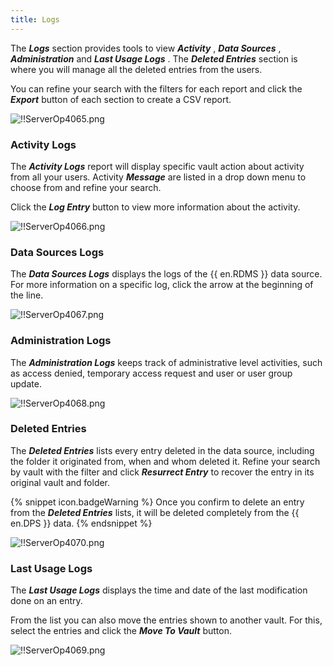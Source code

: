```yaml
---
title: Logs
---
```

The ***Logs*** section provides tools to view ***Activity*** , ***Data Sources*** , ***Administration*** and ***Last Usage Logs*** . The ***Deleted Entries*** section is where you will manage all the deleted entries from the users.  

You can refine your search with the filters for each report and click the ***Export*** button of each section to create a CSV report.  

![!!ServerOp4065.png](/img/en/server/ServerOp4065.png) 
### Activity Logs 
The ***Activity Logs*** report will display specific vault action about activity from all your users. Activity ***Message*** are listed in a drop down menu to choose from and refine your search.  

Click the ***Log Entry*** button to view more information about the activity.  

![!!ServerOp4066.png](/img/en/server/ServerOp4066.png) 
### Data Sources Logs 
The ***Data Sources Logs*** displays the logs of the {{ en.RDMS }} data source. For more information on a specific log, click the arrow at the beginning of the line.  

![!!ServerOp4067.png](/img/en/server/ServerOp4067.png) 
### Administration Logs 
The ***Administration Logs*** keeps track of administrative level activities, such as access denied, temporary access request and user or user group update.  

![!!ServerOp4068.png](/img/en/server/ServerOp4068.png) 
### Deleted Entries 
The ***Deleted Entries*** lists every entry deleted in the data source, including the folder it originated from, when and whom deleted it. Refine your search by vault with the filter and click ***Resurrect Entry*** to recover the entry in its original vault and folder.  

{% snippet icon.badgeWarning %} 
Once you confirm to delete an entry from the ***Deleted Entries*** lists, it will be deleted completely from the {{ en.DPS }} data. 
{% endsnippet %}
 
![!!ServerOp4070.png](/img/en/server/ServerOp4070.png) 
### Last Usage Logs 
The ***Last Usage Logs*** displays the time and date of the last modification done on an entry.  

From the list you can also move the entries shown to another vault. For this, select the entries and click the ***Move To Vault*** button.  

![!!ServerOp4069.png](/img/en/server/ServerOp4069.png) 

